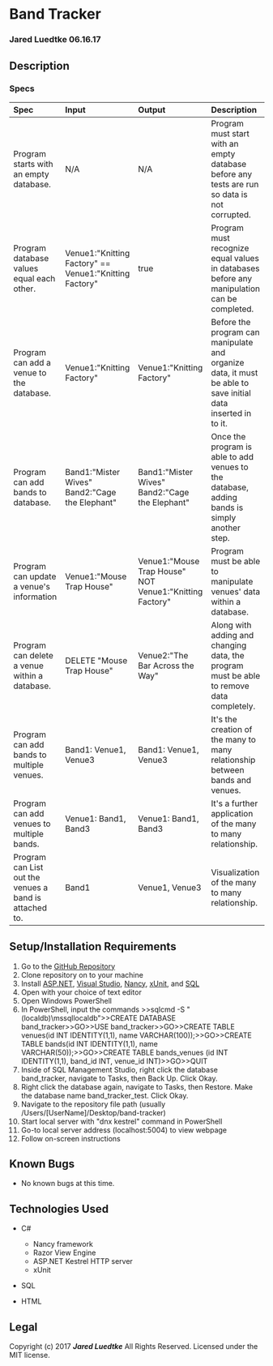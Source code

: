 # Band Tracker
### Jared Luedtke 06.16.17

## Description


### Specs
| Spec | Input | Output | Description |
| :-------------     | :------------- | :------------- | :------------- |
| Program starts with an empty database. | N/A | N/A | Program must start with an empty database before any tests are run so data is not corrupted. |
| Program database values equal each other. | Venue1:"Knitting Factory" == Venue1:"Knitting Factory" | true | Program must recognize equal values in databases before any manipulation can be completed. |
| Program can add a venue to the database. | Venue1:"Knitting Factory" | Venue1:"Knitting Factory" | Before the program can manipulate and organize data, it must be able to save initial data inserted in to it. |
| Program can add bands to database. | Band1:"Mister Wives"  Band2:"Cage the Elephant" | Band1:"Mister Wives"  Band2:"Cage the Elephant" | Once the program is able to add venues to the database, adding bands is simply another step. |
| Program can update a venue's information | Venue1:"Mouse Trap House" | Venue1:"Mouse Trap House" NOT Venue1:"Knitting Factory" | Program must be able to manipulate venues' data within a database. |
| Program can delete a venue within a database. | DELETE "Mouse Trap House" | Venue2:"The Bar Across the Way" | Along with adding and changing data, the program must be able to remove data completely. |
| Program can add bands to multiple venues. | Band1: Venue1, Venue3 | Band1: Venue1, Venue3 | It's the creation of the many to many relationship between bands and venues. |
| Program can add venues to multiple bands. | Venue1: Band1, Band3 | Venue1: Band1, Band3 | It's a further application of the many to many relationship. |
| Program can List out the venues a band is attached to. | Band1 | Venue1, Venue3 | Visualization of the many to many relationship. |




## Setup/Installation Requirements
1. Go to the <a href="https://github.com/jluedtke/band-tracker">GitHub Repository</a>
2. Clone repository on to your machine
3. Install <a href="https://www.asp.net/">ASP.NET</a>, <a href="https://www.visualstudio.com/">Visual Studio</a>, <a href="https://www.nuget.org/packages/Nancy/">Nancy</a>, <a href="https://xunit.github.io/">xUnit</a>, and <a href="https://www.mysql.com/downloads/">SQL</a>
4. Open with your choice of text editor
5. Open Windows PowerShell
6. In PowerShell, input the commands >>sqlcmd -S "(localdb)\mssqllocaldb">>CREATE DATABASE band_tracker>>GO>>USE band_tracker>>GO>>CREATE TABLE venues(id INT IDENTITY(1,1), name VARCHAR(100));>>GO>>CREATE TABLE bands(id INT IDENTITY(1,1), name VARCHAR(50));>>GO>>CREATE TABLE bands_venues (id INT IDENTITY(1,1), band_id INT, venue_id INT)>>GO>>QUIT
7. Inside of SQL Management Studio, right click the database band_tracker, navigate to Tasks, then Back Up. Click Okay.
8. Right click the database again, navigate to Tasks, then Restore. Make the database name band_tracker_test. Click Okay.
9. Navigate to the repository file path (usually /Users/[UserName]/Desktop/band-tracker)
10. Start local server with "dnx kestrel" command in PowerShell
11. Go-to local server address (localhost:5004) to view webpage
12. Follow on-screen instructions

## Known Bugs
* No known bugs at this time.

## Technologies Used
* C#
  * Nancy framework
  * Razor View Engine
  * ASP.NET Kestrel HTTP server
  * xUnit

* SQL

* HTML

## Legal
Copyright (c) 2017 **_Jared Luedtke_** All Rights Reserved.
Licensed under the MIT license.
